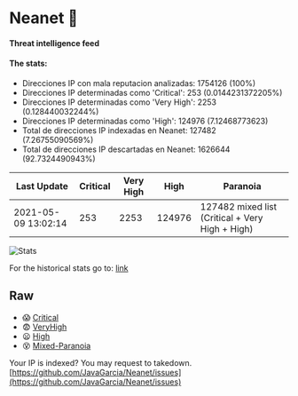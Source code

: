 # Neanet :hocho:
#### Threat intelligence feed
#### The stats:

- Direcciones IP con mala reputacion analizadas: 1754126 (100%)
- Direcciones IP determinadas como 'Critical':  253 (0.0144231372205%)
- Direcciones IP determinadas como 'Very High':  2253 (0.128440032244%)
- Direcciones IP determinadas como 'High':  124976 (7.12468773623)
- Total de direcciones IP indexadas en Neanet:  127482 (7.26755090569%)
- Total de direcciones IP descartadas en Neanet:  1626644 (92.7324490943%)

| Last Update | Critical | Very High | High | Paranoia |
| --- | --- | --- | --- | --- |
| 2021-05-09 13:02:14 | 253 | 2253 | 124976 | 127482 mixed list (Critical + Very High + High)|

![Stats](https://docs.google.com/spreadsheets/d/e/2PACX-1vSnaNMIXVabIpDJjufMlzH7poXnshF3mgd8Is1g9ytUEzVsP5my4Trn8f-xkoLLQ38xpL3HtmUexLo6/pubchart?oid=501124687&format=image)

For the historical stats go to: [link](/stats.csv)
## Raw
- :scream: [Critical](https://raw.githubusercontent.com/JavaGarcia/Neanet/master/blacklists/neanet_critical.txt)
- :fearful: [VeryHigh](https://raw.githubusercontent.com/JavaGarcia/Neanet/master/blacklists/neanet_veryHigh.txtt)
- :frowning: [High](https://raw.githubusercontent.com/JavaGarcia/Neanet/master/blacklists/neanet_high.txt)
- :dizzy_face: [Mixed-Paranoia](https://raw.githubusercontent.com/JavaGarcia/Neanet/master/blacklists/neanet_all.txt)


Your IP is indexed? You may request to takedown. [https://github.com/JavaGarcia/Neanet/issues](https://github.com/JavaGarcia/Neanet/issues)

































































































































































































































































































































































































































































































































































































































































































































































































































































































































































































































































































































































































































































































































































































































































































































































































































































































































































































































































































































































































































































































































































































































































































































































































































































































































































































































































































































































































































































































































































































































































































































































































































































































































































































































































































































































































































































































































































































































































































































































































































































































































































































































































































































































































































































































































































































































































































































































































































































































































































































































































































































































































































































































































































































































































































































































































































































































































































































































































































































































































































































































































































































































































































































































































































